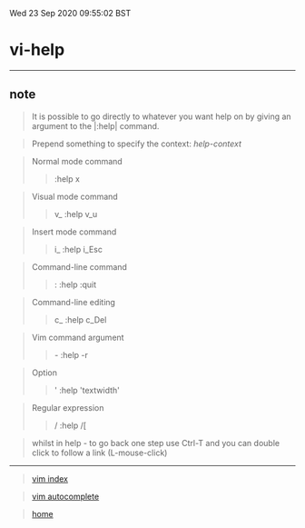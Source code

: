 Wed 23 Sep 2020 09:55:02 BST

# vi-help
___

## note

> It is possible to go directly to whatever you want help on by giving an argument to the |:help| command.
		   
> Prepend something to specify the context:  *help-context*

> Normal mode command	 	
>> :help x

> Visual mode command	
>> v_	:help v_u

> Insert mode command	  
>> i_  :help i_Esc

> Command-line command	  
>> : :help :quit

> Command-line editing	  
>> c_	   :help c_Del

> Vim command argument	  
>> \-	   :help -r

> Option		  
>> '	   :help 'textwidth'

> Regular expression	  
>> /	   :help /\[

> whilst in help - to go back one step use Ctrl-T and you can double click to follow a link (L-mouse-click)
___
> [vim index](vi-index.md)

> [vim autocomplete](vi-autocomplete.md)

> [home](./home.md)

